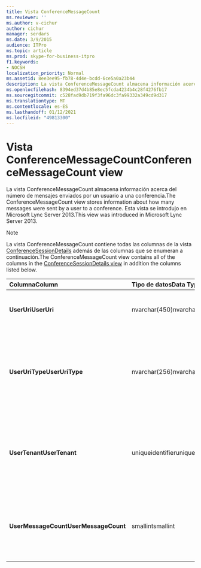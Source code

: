 ```yaml
---
title: Vista ConferenceMessageCount
ms.reviewer: ''
ms.author: v-cichur
author: cichur
manager: serdars
ms.date: 3/9/2015
audience: ITPro
ms.topic: article
ms.prod: skype-for-business-itpro
f1.keywords:
- NOCSH
localization_priority: Normal
ms.assetid: 8ee3ee95-fb78-4d4e-bcdd-6ce5a0a23b44
description: La vista ConferenceMessageCount almacena información acerca del número de mensajes enviados por un usuario a una conferencia. Esta vista se introdujo en Microsoft Lync Server 2013.
ms.openlocfilehash: 8394ed37d4b85e8ec5fcda4234b4c28f4276fb17
ms.sourcegitcommit: c528fad9db719f3fa96dc3fa99332a349cd9d317
ms.translationtype: MT
ms.contentlocale: es-ES
ms.lasthandoff: 01/12/2021
ms.locfileid: "49813300"
---
```

# <a name="conferencemessagecount-view"></a><span data-ttu-id="4c333-104">Vista ConferenceMessageCount</span><span class="sxs-lookup"><span data-stu-id="4c333-104">ConferenceMessageCount view</span></span>
 
<span data-ttu-id="4c333-105">La vista ConferenceMessageCount almacena información acerca del número de mensajes enviados por un usuario a una conferencia.</span><span class="sxs-lookup"><span data-stu-id="4c333-105">The ConferenceMessageCount view stores information about how many messages were sent by a user to a conference.</span></span> <span data-ttu-id="4c333-106">Esta vista se introdujo en Microsoft Lync Server 2013.</span><span class="sxs-lookup"><span data-stu-id="4c333-106">This view was introduced in Microsoft Lync Server 2013.</span></span>
  
> [!NOTE]
> <span data-ttu-id="4c333-107">La vista ConferenceMessageCount contiene todas las columnas de la vista [ConferenceSessionDetails](conferencesessiondetails.md) además de las columnas que se enumeran a continuación.</span><span class="sxs-lookup"><span data-stu-id="4c333-107">The ConferenceMessageCount view contains all of the columns in the [ConferenceSessionDetails view](conferencesessiondetails.md) in addition the columns listed below.</span></span>
  
|<span data-ttu-id="4c333-108">**Columna**</span><span class="sxs-lookup"><span data-stu-id="4c333-108">**Column**</span></span>|<span data-ttu-id="4c333-109">**Tipo de datos**</span><span class="sxs-lookup"><span data-stu-id="4c333-109">**Data Type**</span></span>|<span data-ttu-id="4c333-110">**Detalles**</span><span class="sxs-lookup"><span data-stu-id="4c333-110">**Details**</span></span>|
|:-----|:-----|:-----|
|<span data-ttu-id="4c333-111">**UserUri**</span><span class="sxs-lookup"><span data-stu-id="4c333-111">**UserUri**</span></span> <br/> |<span data-ttu-id="4c333-112">nvarchar(450)</span><span class="sxs-lookup"><span data-stu-id="4c333-112">nvarchar(450)</span></span>  <br/> |<span data-ttu-id="4c333-113">URI del usuario que envió el mensaje.</span><span class="sxs-lookup"><span data-stu-id="4c333-113">URI of the user who sent the message.</span></span>  <br/> |
|<span data-ttu-id="4c333-114">**UserUriType**</span><span class="sxs-lookup"><span data-stu-id="4c333-114">**UserUriType**</span></span> <br/> |<span data-ttu-id="4c333-115">nvarchar(256)</span><span class="sxs-lookup"><span data-stu-id="4c333-115">nvarchar(256)</span></span>  <br/> |<span data-ttu-id="4c333-116">Tipo de URI del usuario que envió los mensajes.</span><span class="sxs-lookup"><span data-stu-id="4c333-116">Type of URI of the user who sent the messages.</span></span> <span data-ttu-id="4c333-117">Vea la [tabla UriTypes](uritypes.md) para obtener más información.</span><span class="sxs-lookup"><span data-stu-id="4c333-117">See the [UriTypes table](uritypes.md) for more information.</span></span> <br/> |
|<span data-ttu-id="4c333-118">**UserTenant**</span><span class="sxs-lookup"><span data-stu-id="4c333-118">**UserTenant**</span></span> <br/> |<span data-ttu-id="4c333-119">uniqueidentifier</span><span class="sxs-lookup"><span data-stu-id="4c333-119">uniqueidentifier</span></span>  <br/> |<span data-ttu-id="4c333-120">Inquilino del usuario que envió los mensajes.</span><span class="sxs-lookup"><span data-stu-id="4c333-120">Tenant of user who sent the messages.</span></span> <span data-ttu-id="4c333-121">Vea la [tabla Inquilinos](tenants.md) para obtener más información.</span><span class="sxs-lookup"><span data-stu-id="4c333-121">See the [Tenants table](tenants.md) for more information.</span></span> <br/> |
|<span data-ttu-id="4c333-122">**UserMessageCount**</span><span class="sxs-lookup"><span data-stu-id="4c333-122">**UserMessageCount**</span></span> <br/> |<span data-ttu-id="4c333-123">smallint</span><span class="sxs-lookup"><span data-stu-id="4c333-123">smallint</span></span>  <br/> |<span data-ttu-id="4c333-124">Número de mensajes que envió el usuario durante la sesión de conferencia.</span><span class="sxs-lookup"><span data-stu-id="4c333-124">Number of messages sent by the user during the conference session.</span></span>  <br/> |
   

